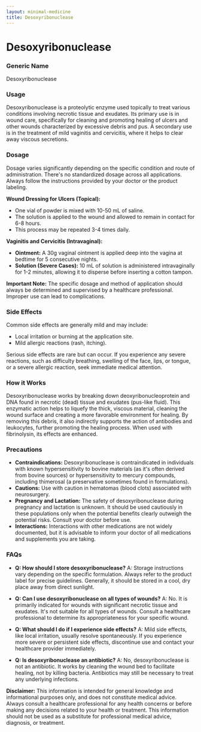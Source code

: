 ```yaml
---
layout: minimal-medicine
title: Desoxyribonuclease
---
```


# Desoxyribonuclease
### Generic Name
Desoxyribonuclease

### Usage
Desoxyribonuclease is a proteolytic enzyme used topically to treat various conditions involving necrotic tissue and exudates.  Its primary use is in wound care, specifically for cleaning and promoting healing of ulcers and other wounds characterized by excessive debris and pus.  A secondary use is in the treatment of mild vaginitis and cervicitis, where it helps to clear away viscous secretions.

### Dosage
Dosage varies significantly depending on the specific condition and route of administration.  There's no standardized dosage across all applications. Always follow the instructions provided by your doctor or the product labeling.

**Wound Dressing for Ulcers (Topical):**
* One vial of powder is mixed with 10-50 mL of saline.
* The solution is applied to the wound and allowed to remain in contact for 6-8 hours.
* This process may be repeated 3-4 times daily.


**Vaginitis and Cervicitis (Intravaginal):**
* **Ointment:** A 30g vaginal ointment is applied deep into the vagina at bedtime for 5 consecutive nights.
* **Solution (Severe Cases):** 10 mL of solution is administered intravaginally for 1-2 minutes, allowing it to disperse before inserting a cotton tampon.

**Important Note:**  The specific dosage and method of application should always be determined and supervised by a healthcare professional.  Improper use can lead to complications.


### Side Effects
Common side effects are generally mild and may include:

* Local irritation or burning at the application site.
* Mild allergic reactions (rash, itching).

Serious side effects are rare but can occur.  If you experience any severe reactions, such as difficulty breathing, swelling of the face, lips, or tongue, or a severe allergic reaction, seek immediate medical attention.

### How it Works
Desoxyribonuclease works by breaking down deoxyribonucleoprotein and DNA found in necrotic (dead) tissue and exudates (pus-like fluid). This enzymatic action helps to liquefy the thick, viscous material, cleaning the wound surface and creating a more favorable environment for healing. By removing this debris, it also indirectly supports the action of antibodies and leukocytes, further promoting the healing process. When used with fibrinolysin, its effects are enhanced.


### Precautions
* **Contraindications:**  Desoxyribonuclease is contraindicated in individuals with known hypersensitivity to bovine materials (as it's often derived from bovine sources) or hypersensitivity to mercury compounds, including thimerosal (a preservative sometimes found in formulations).
* **Cautions:** Use with caution in hematomas (blood clots) associated with neurosurgery.
* **Pregnancy and Lactation:** The safety of desoxyribonuclease during pregnancy and lactation is unknown.  It should be used cautiously in these populations only when the potential benefits clearly outweigh the potential risks.  Consult your doctor before use.
* **Interactions:**  Interactions with other medications are not widely documented, but it is advisable to inform your doctor of all medications and supplements you are taking.

### FAQs
* **Q: How should I store desoxyribonuclease?** A: Storage instructions vary depending on the specific formulation. Always refer to the product label for precise guidelines. Generally, it should be stored in a cool, dry place away from direct sunlight.

* **Q: Can I use desoxyribonuclease on all types of wounds?** A: No.  It is primarily indicated for wounds with significant necrotic tissue and exudates. It's not suitable for all types of wounds. Consult a healthcare professional to determine its appropriateness for your specific wound.

* **Q: What should I do if I experience side effects?** A:  Mild side effects, like local irritation, usually resolve spontaneously. If you experience more severe or persistent side effects, discontinue use and contact your healthcare provider immediately.

* **Q: Is desoxyribonuclease an antibiotic?** A: No, desoxyribonuclease is not an antibiotic. It works by cleaning the wound bed to facilitate healing, not by killing bacteria.  Antibiotics may still be necessary to treat any underlying infections.


**Disclaimer:** This information is intended for general knowledge and informational purposes only, and does not constitute medical advice. Always consult a healthcare professional for any health concerns or before making any decisions related to your health or treatment.  This information should not be used as a substitute for professional medical advice, diagnosis, or treatment.
